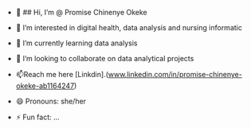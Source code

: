- 👋 ##  Hi, I’m @ Promise Chinenye Okeke
- 👀 I’m interested in digital health, data analysis and nursing informatic
- 🌱 I’m currently learning data analysis
- 💞️ I’m looking to collaborate on data analytical projects
- 📫Reach me here [Linkdin].(www.linkedin.com/in/promise-chinenye-okeke-ab1164247)

- 😄 Pronouns: she/her
- ⚡ Fun fact: ...

